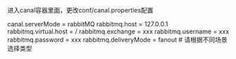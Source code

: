 进入canal容器里面，更改conf/canal.properties配置

canal.serverMode = rabbitMQ
rabbitmq.host = 127.0.0.1
rabbitmq.virtual.host = / 
rabbitmq.exchange = xxx
rabbitmq.username = xxx
rabbitmq.password = xxx
rabbitmq.deliveryMode = fanout # 请根据不同场景选择类型